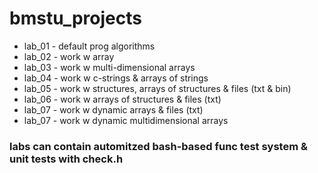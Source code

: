 # bmstu_projects

* lab_01 - default prog algorithms
* lab_02 - work w array
* lab_03 - work w multi-dimensional arrays
* lab_04 - work w c-strings & arrays of strings
* lab_05 - work w structures, arrays of structures & files (txt & bin)
* lab_06 - work w arrays of structures & files (txt)
* lab_07 - work w dynamic arrays & files (txt)
* lab_07 - work w dynamic multidimensional arrays

### labs can contain automitzed bash-based func test system & unit tests with check.h
